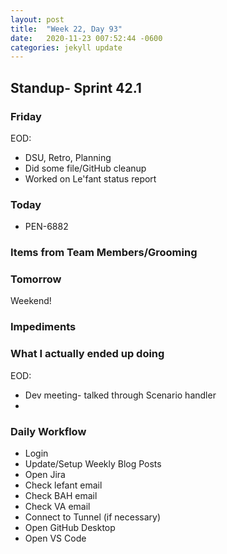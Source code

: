```yaml
---
layout: post
title:  "Week 22, Day 93"
date:   2020-11-23 007:52:44 -0600
categories: jekyll update
---
```


## Standup- Sprint 42.1

### Friday
EOD: 
* DSU, Retro, Planning
* Did some file/GitHub cleanup
* Worked on Le'fant status report

### Today
* PEN-6882 
### Items from Team Members/Grooming

### Tomorrow
Weekend! 
### Impediments

### What I actually ended up doing
EOD:
* Dev meeting- talked through Scenario handler
* 



### Daily Workflow
* Login
* Update/Setup Weekly Blog Posts
* Open Jira
* Check lefant email
* Check BAH email
* Check VA email
* Connect to Tunnel (if necessary)
* Open GitHub Desktop
* Open VS Code

